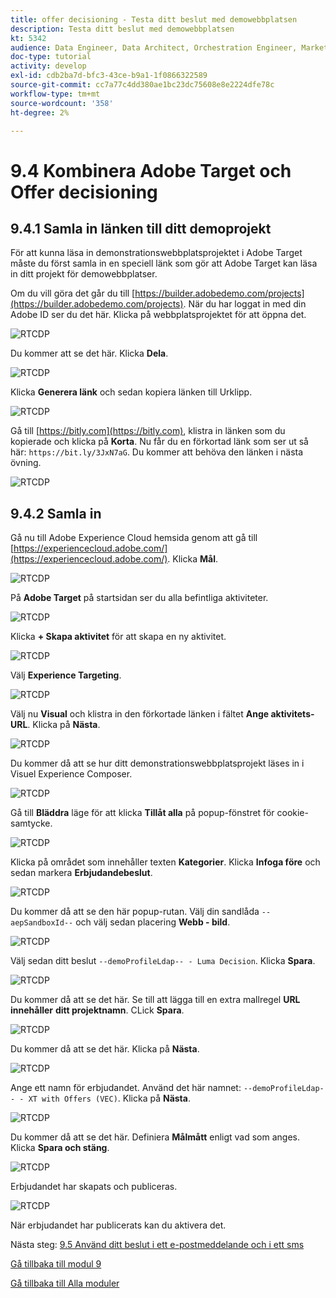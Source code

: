 ```yaml
---
title: offer decisioning - Testa ditt beslut med demowebbplatsen
description: Testa ditt beslut med demowebbplatsen
kt: 5342
audience: Data Engineer, Data Architect, Orchestration Engineer, Marketer
doc-type: tutorial
activity: develop
exl-id: cdb2ba7d-bfc3-43ce-b9a1-1f0866322589
source-git-commit: cc7a77c4dd380ae1bc23dc75608e8e2224dfe78c
workflow-type: tm+mt
source-wordcount: '358'
ht-degree: 2%

---
```


# 9.4 Kombinera Adobe Target och Offer decisioning

## 9.4.1 Samla in länken till ditt demoprojekt

För att kunna läsa in demonstrationswebbplatsprojektet i Adobe Target måste du först samla in en speciell länk som gör att Adobe Target kan läsa in ditt projekt för demowebbplatser.

Om du vill göra det går du till [https://builder.adobedemo.com/projects](https://builder.adobedemo.com/projects). När du har loggat in med din Adobe ID ser du det här. Klicka på webbplatsprojektet för att öppna det.

![RTCDP](./images/builder1.png)

Du kommer att se det här. Klicka **Dela**.

![RTCDP](./images/builder2.png)

Klicka **Generera länk** och sedan kopiera länken till Urklipp.

![RTCDP](./images/builder3.png)

Gå till [https://bitly.com](https://bitly.com), klistra in länken som du kopierade och klicka på **Korta**. Nu får du en förkortad länk som ser ut så här: `https://bit.ly/3JxN7aG`. Du kommer att behöva den länken i nästa övning.

![RTCDP](./images/builder4.png)

## 9.4.2 Samla in

Gå nu till Adobe Experience Cloud hemsida genom att gå till [https://experiencecloud.adobe.com/](https://experiencecloud.adobe.com/). Klicka **Mål**.

![RTCDP](../module6/images/excl.png)

På **Adobe Target** på startsidan ser du alla befintliga aktiviteter.

![RTCDP](../module6/images/exclatov.png)

Klicka **+ Skapa aktivitet** för att skapa en ny aktivitet.

![RTCDP](../module6/images/exclatcr.png)

Välj **Experience Targeting**.

![RTCDP](./images/exclatcrxt.png)

Välj nu **Visual** och klistra in den förkortade länken i fältet **Ange aktivitets-URL**. Klicka på **Nästa**.

![RTCDP](./images/exclatcrxt1.png)

Du kommer då att se hur ditt demonstrationswebbplatsprojekt läses in i Visuel Experience Composer.

![RTCDP](./images/vec1.png)

Gå till **Bläddra** läge för att klicka **Tillåt alla** på popup-fönstret för cookie-samtycke.

![RTCDP](./images/vec2.png)

Klicka på området som innehåller texten **Kategorier**. Klicka **Infoga före** och sedan markera **Erbjudandebeslut**.

![RTCDP](./images/vec3.png)

Du kommer då att se den här popup-rutan. Välj din sandlåda `--aepSandboxId--` och välj sedan placering **Webb - bild**.

![RTCDP](./images/vec4.png)

Välj sedan ditt beslut `--demoProfileLdap-- - Luma Decision`. Klicka **Spara**.

![RTCDP](./images/vec5.png)

Du kommer då att se det här. Se till att lägga till en extra mallregel **URL** **innehåller** **ditt projektnamn**. CLick **Spara**.

![RTCDP](./images/vec6.png)

Du kommer då att se det här. Klicka på **Nästa**.

![RTCDP](./images/vec7.png)

Ange ett namn för erbjudandet. Använd det här namnet: `--demoProfileLdap-- - XT with Offers (VEC)`. Klicka på **Nästa**.

![RTCDP](./images/vec8.png)

Du kommer då att se det här. Definiera **Målmått** enligt vad som anges. Klicka **Spara och stäng**.

![RTCDP](./images/vec9.png)

Erbjudandet har skapats och publiceras.

![RTCDP](./images/vec10.png)

När erbjudandet har publicerats kan du aktivera det.

Nästa steg: [9.5 Använd ditt beslut i ett e-postmeddelande och i ett sms](./ex5.md)

[Gå tillbaka till modul 9](./offer-decisioning.md)

[Gå tillbaka till Alla moduler](./../../overview.md)
